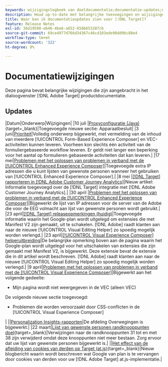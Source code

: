```yaml
---
keywords: wijzigingslogboek van doeldocumentatie;documentatie-updates;nieuwe onderwerpen;bewerkingen;updates;update
description: Houd up-to-date met belangrijke toevoegingen en wijzigingen in de [!DNL Adobe Target] documentatie.
title: Waar kan ik documentatieupdates zien voor [!DNL Target]?
feature: Release Notes
exl-id: 36d19598-eb46-4be6-a652-658b653287cb
source-git-commit: 69ce4977d766d34367c46cd103ede90dd96c88e4
workflow-type: tm+mt
source-wordcount: '322'
ht-degree: 0%

---
```


# Documentatiewijzigingen

Deze pagina bevat belangrijke wijzigingen die zijn aangebracht in het dialoogvenster [!DNL Adobe Target] productdocumentatie.

## Updates

|Datum|Onderwerp|Wijzigingen| |10 juli |[Proxyconfiguratie (Java)](https://experienceleague.adobe.com/en/docs/target-dev/developer/server-side/java/proxy-configuration){target=_blank}|Toegevoegde nieuwe sectie: Apparaatbesluit| |3 juni|[Prioriteit](/help/main/c-activities/priority.md)|Volledig onderwerp bijgewerkt, met vermelding van de inhoud van meerdere [!UICONTROL Form-Based Experience Composer] en VEC-activiteiten kunnen leveren. Voorheen kon slechts één activiteit van de formuliergebaseerde workflow leveren. Er geldt niet langer een beperking voor het aantal op formulieren gebaseerde activiteiten dat kan leveren.| |17 mei|[Problemen met het oplossen van problemen in verband met de [!UICONTROL Enhanced Experience Composer]](/help/main/c-experiences/c-visual-experience-composer/r-troubleshoot-composer/troubleshooting-issues-related-to-the-enhanced-experience-composer-eec.md)|Toegevoegde extra IP adressen die u kunt lijsten van gewenste personen wanneer het gebruiken van [!UICONTROL Enhanced Experience Composer].| |8 mei |[[!DNL Target] rapporteren in [!DNL Adobe Customer Journey Analytics]](/help/main/c-integrating-target-with-mac/cja/target-reporting-in-cja.md)|Nieuw artikel: Informatie toegevoegd over de [!DNL Target] integratie met [!DNL Adobe Customer Journey Analytics].| |30 april |[Problemen met het oplossen van problemen in verband met de [!UICONTROL Enhanced Experience Composer]](/help/main/c-experiences/c-visual-experience-composer/r-troubleshoot-composer/troubleshooting-issues-related-to-the-enhanced-experience-composer-eec.md)|Bijgewerkt de lijst van IP adressen voor de server van de Adobe die voor de EEG volmacht aan lijst van gewenste personen wordt gebruikt.| |23 april|[[!DNL Target] releaseopmerkingen (huidig)](/help/main/r-release-notes/release-notes.md)|Toegevoegde informatie waarin het Google-plan wordt uitgelegd om extensies die met Manifest V2 zijn gemaakt, uit te schakelen. [!DNL Adobe] raadt klanten aan naar de nieuwe [!UICONTROL Visual Editing Helper] zo spoedig mogelijk worden verlengd.| |23 april|[[!UICONTROL Visual Experience Composer] helperuitbreiding](/help/main/c-experiences/c-visual-experience-composer/r-troubleshoot-composer/vec-helper-browser-extension.md)|De belangrijke opmerking boven aan de pagina waarin het Google-plan wordt uitgelegd voor het uitschakelen van extensies die zijn gemaakt met Manifest V2, is bijgewerkt. Deze extensie bevat de extensie die in dit artikel wordt beschreven. [!DNL Adobe] raadt klanten aan naar de nieuwe [!UICONTROL Visual Editing Helper] zo spoedig mogelijk worden verlengd.| |9 april|[Problemen met het oplossen van problemen in verband met de [!UICONTROL Visual Experience Composer]](/help/main/c-experiences/c-visual-experience-composer/r-troubleshoot-composer/troubleshooting-issues-related-to-the-visual-experience-composer-vec.md)|Bijgewerkt aan het volgende gedeelte:<ul><li>Mijn pagina wordt niet weergegeven in de VEC (alleen VEC)</li></ul>De volgende nieuwe sectie toegevoegd:<ul><li>Problemen die worden veroorzaakt door CSS-conflicten in de [!UICONTROL Visual Experience Composer]</li></ul>| ||[Personalization Insights-rapporten](/help/main/c-reports/c-personalization-insights-reports/personalization-insights-reports.md)|De afdeling Overwegingen is bijgewerkt.| |22 maart|[Lijst van gewenste personen randknooppunten doel](https://experienceleague.adobe.com/en/docs/target-dev/developer/implementation/privacy/allowlist-edges){target=_blank}|Verwijzingen naar de randknooppunten 31 tot en met 38 zijn verwijderd omdat deze knooppunten niet meer bestaan. Zorg ervoor dat uw lijst van gewenste personen bijgewerkt is.| ||[Het effect van de afleiding van cookies van derden op Target (at.js)](https://experienceleague.adobe.com/docs/target-dev/assets/third_party_cookie_deprecation){target=_blank}|Nieuw blogbericht waarin wordt beschreven wat Google van plan is te vervangen door cookies van derden voor uw [!DNL Adobe Target] at.js-implementatie.|